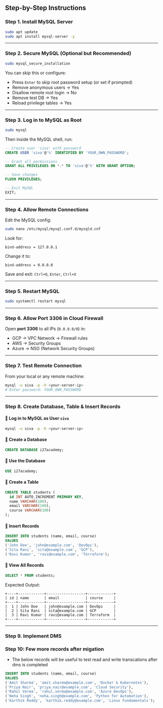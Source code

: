 
## Step-by-Step Instructions

### Step 1. Install MySQL Server

```bash
sudo apt update
sudo apt install mysql-server -y
````

---

### Step 2. Secure MySQL (Optional but Recommended)

```bash
sudo mysql_secure_installation
```

You can skip this or configure:

* Press `Enter` to skip root password setup (or set if prompted)
* Remove anonymous users → Yes
* Disallow remote root login → No
* Remove test DB → Yes
* Reload privilege tables → Yes

---

### Step 3. Log in to MySQL as Root

```bash
sudo mysql
```

Then inside the MySQL shell, run:

```sql
-- Create user 'siva' with password
CREATE USER 'siva'@'%' IDENTIFIED BY 'YOUR_OWN_PASSWORD';

-- Grant all permissions
GRANT ALL PRIVILEGES ON *.* TO 'siva'@'%' WITH GRANT OPTION;

-- Save changes
FLUSH PRIVILEGES;

-- Exit MySQL
EXIT;
```

---

### Step 4. Allow Remote Connections

Edit the MySQL config:

```bash
sudo nano /etc/mysql/mysql.conf.d/mysqld.cnf
```

Look for:

```
bind-address = 127.0.0.1
```

Change it to:

```
bind-address = 0.0.0.0
```

Save and exit: `Ctrl+O`, `Enter`, `Ctrl+X`

---

### Step 5. Restart MySQL

```bash
sudo systemctl restart mysql
```

---

### Step 6. Allow Port 3306 in Cloud Firewall

Open **port 3306** to all IPs (`0.0.0.0/0`) in:

* GCP → VPC Network → Firewall rules
* AWS → Security Groups
* Azure → NSG (Network Security Groups)

---

### Step 7. Test Remote Connection

From your local or any remote machine:

```bash
mysql -u siva -p -h <your-server-ip>
# Enter password: YOUR_OWN_PASSWORD
```

---

### Step 8. Create Database, Table & Insert Records

#### 🔹 Log in to MySQL as User `siva`

```bash
mysql -u siva -p -h <your-server-ip>
```

#### 🔹 Create a Database

```sql
CREATE DATABASE i27academy;
```

#### 🔹 Use the Database

```sql
USE i27academy;
```

#### 🔹 Create a Table

```sql
CREATE TABLE students (
  id INT AUTO_INCREMENT PRIMARY KEY,
  name VARCHAR(100),
  email VARCHAR(100),
  course VARCHAR(100)
);
```

#### 🔹 Insert Records

```sql
INSERT INTO students (name, email, course)
VALUES 
('John Doe', 'john@example.com', 'DevOps'),
('Sita Rani', 'sita@example.com', 'GCP'),
('Ravi Kumar', 'ravi@example.com', 'Terraform');
```

#### 🔹 View All Records

```sql
SELECT * FROM students;
```

Expected Output:

```
+----+------------+------------------+------------+
| id | name       | email            | course     |
+----+------------+------------------+------------+
|  1 | John Doe   | john@example.com | DevOps     |
|  2 | Sita Rani  | sita@example.com | GCP        |
|  3 | Ravi Kumar | ravi@example.com | Terraform  |
+----+------------+------------------+------------+
```

---
### Step 9. Implement DMS

### Step 10: Few more records after migation 
* The below records will be useful to test read and write transcations after dms is completed

```sql
INSERT INTO students (name, email, course)
VALUES 
('Amit Sharma', 'amit.sharma@example.com', 'Docker & Kubernetes'),
('Priya Nair', 'priya.nair@example.com', 'Cloud Security'),
('Rahul Verma', 'rahul.verma@example.com', 'Azure DevOps'),
('Neha Singh', 'neha.singh@example.com', 'Python for Automation'),
('Karthik Reddy', 'karthik.reddy@example.com', 'Linux Fundamentals');
```
